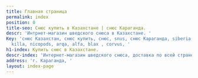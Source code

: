 ```yaml
---
title: Главная страница
permalink: index
position: 0
title-seo: Снюс купить в Казахстане | снюс Караганда.
descr: 'Интрнет-магазин шведского снюса в Казахстане. '
Key: 'снюс Казахстан, снюс купить, снюс, snus, снюс Караганда, siberia, odens, thunder,
  killa, nicopods, arqa, alfa, blax , corvus, '
h1-index: Купить снюс в Казахстане.
descr-index: 'Интернет-магазин шведского снюса, доставка по всей стране. '
address: 'г. Караганда, '
layout: index-page
---
```


